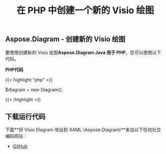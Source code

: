 ﻿---
title: 在 PHP 中创建一个新的 Visio 绘图
type: docs
weight: 10
url: /zh/java/creating-a-new-visio-drawing-in-php/
---
## **Aspose.Diagram - 创建新的 Visio 绘图**
要使用创建新的 Visio 绘图**Aspose.Diagram Java 用于 PHP**，您可以使用以下代码。

**PHP代码**

{{< highlight "php" >}}

 $diagram = new Diagram();

{{< /highlight >}}
## **下载运行代码**
下载**将 Visio Diagram 导出到 XAML (Aspose.Diagram)**来自以下任何社交编码网站：

- [GitHub](https://github.com/asposediagram/Aspose.Diagram-for-Java/blob/master/Plugins/Aspose_Diagram_Java_for_PHP/src/aspose/diagram/LoadingSavingandConverting/CreatingaNewVisioDrawing.php)
